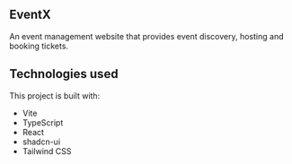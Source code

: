 ## EventX
An event management website that provides event discovery, hosting and booking tickets.

## Technologies used
This project is built with:
- Vite
- TypeScript
- React
- shadcn-ui
- Tailwind CSS
